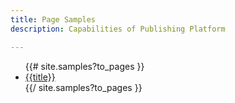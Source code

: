 ```yaml
---
title: Page Samples
description: Capabilities of Publishing Platform

---
```


<ul>
{{# site.samples?to_pages }}
<li><a href="{{url}}">{{title}}</a></li>
{{/ site.samples?to_pages }}
</ul>